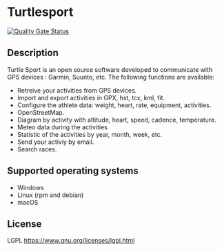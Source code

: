 # Turtlesport
[![Quality Gate Status](https://sonarcloud.io/api/project_badges/measure?project=zonedbit_turtlesport&metric=alert_status)](https://sonarcloud.io/dashboard?id=zonedbit_turtlesport)

## Description
Turtle Sport is an open source software developed to communicate
with GPS devices : Garmin, Suunto, etc. The following
functions are available:

- Retreive your activities from GPS devices.
- Import and export activities in GPX, hst, tcx, kml, fit.
- Configure the athlete data: weight, heart, rate, equipment, activities.
- OpenStreetMap.
- Diagram by activity with altitude, heart, speed, cadence, temperature.
- Meteo data during the activities
- Statistic of the activities by year, month, week, etc.
- Send your activiy by email.
- Search races.

## Supported operating systems
- Windows
- Linux (rpm and debian)
- macOS

## License
LGPL https://www.gnu.org/licenses/lgpl.html
